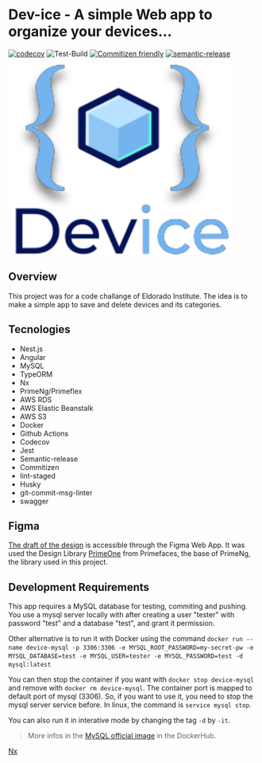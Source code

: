 # Dev-ice - A simple Web app to organize your devices...

[![codecov](https://codecov.io/gh/guifonte/dev-ice/branch/main/graph/badge.svg?token=O4XOAEGSNT)](https://codecov.io/gh/guifonte/dev-ice)
![Test-Build](https://github.com/guifonte/dev-ice/actions/workflows/test-and-build.yml/badge.svg?branch=main)
[![Commitizen friendly](https://img.shields.io/badge/commitizen-friendly-brightgreen.svg)](http://commitizen.github.io/cz-cli/)
[![semantic-release](https://img.shields.io/badge/%20%20%F0%9F%93%A6%F0%9F%9A%80-semantic--release-e10079.svg)](https://github.com/semantic-release/semantic-release)

<p style="text-align: left;"><img src="docs/device-logo.svg" width="450"></p>

## Overview

This project was for a code challange of Eldorado Institute.
The idea is to make a simple app to save and delete devices and its categories.

## Tecnologies

- Nest.js
- Angular
- MySQL
- TypeORM
- Nx
- PrimeNg/Primeflex
- AWS RDS
- AWS Elastic Beanstalk
- AWS S3
- Docker
- Github Actions
- Codecov
- Jest
- Semantic-release
- Commitizen
- lint-staged
- Husky
- git-commit-msg-linter
- swagger

## Figma

[The draft of the design](https://www.figma.com/file/d3sxMLD2WdYIjqQmLfopTx/Dev-Ice) is accessible through the Figma Web App. It was used the Design Library [PrimeOne](https://www.figma.com/community/file/890589747170608208) from Primefaces, the base of PrimeNg, the library used in this project.

## Development Requirements

This app requires a MySQL database for testing, commiting and pushing. You use a mysql server locally with after creating a user "tester" with password "test" and a database "test", and grant it permission.

Other alternative is to run it with Docker using the command `docker run --name device-mysql -p 3306:3306 -e MYSQL_ROOT_PASSWORD=my-secret-pw -e MYSQL_DATABASE=test -e MYSQL_USER=tester -e MYSQL_PASSWORD=test -d mysql:latest`

You can then stop the container if you want with `docker stop device-mysql` and remove with `docker rm device-mysql`. The container port is mapped to default port of mysql (3306). So, if you want to use it, you need to stop the mysql server service before. In linux, the command is `service mysql stop`.

You can also run it in interative mode by changing the tag `-d` by `-it`.

> More infos in the [MySQL official image](https://hub.docker.com/_/mysql) in the DockerHub.

[Nx](https://nx.dev)

